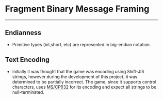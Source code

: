 # Fragment Binary Message Framing
___

## Endianness
- Primitive types (int,short, etc) are represented in big-endian notation.

## Text Encoding
- Initially it was thought that the game was encoding using Shift-JIS strings, however during the development of this project,
it was determined to be partially incorrect. The game, since it supports control characters, uses [MS/CP932](https://en.wikipedia.org/wiki/Code_page_932)
for its encoding and expect all strings to be null-terminated.
